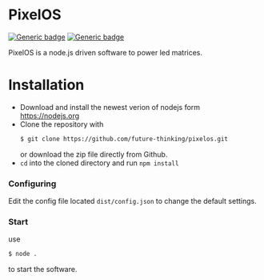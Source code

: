 # PixelOS

[![Generic badge](https://img.shields.io/badge/build-passing-success.svg)](https://shields.io/)   [![Generic badge](https://img.shields.io/badge/npm-6.14.4-orange.svg)](https://shields.io/)

PixelOS is a node.js driven software to power led matrices.

# Installation

 - Download and install the newest verion of nodejs form https://nodejs.org
 - Clone the repository with
    ```sh
    $ git clone https://github.com/future-thinking/pixelos.git
    ```
    or download the zip file directly from Github.
 - `cd` into the cloned directory and run `npm install`

### Configuring
Edit the config file located `dist/config.json` to change the default settings.
    
### Start
use 
```sh
$ node .
```
to start the software.

